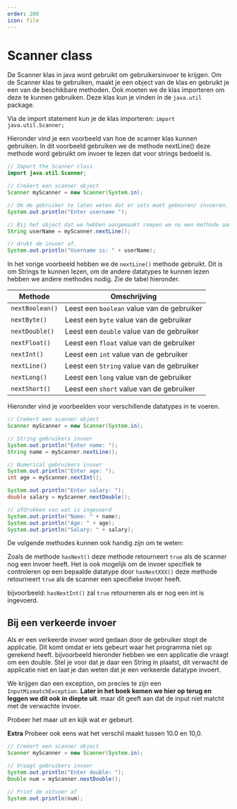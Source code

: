 ```yaml
---
order: 200
icon: file
---
```

# Scanner class

De Scanner klas in java word gebruikt om gebruikersinvoer te krijgen. Om de Scanner klas te gebruiken, maakt je een object van de klas en gebruikt je een van de beschikbare methoden. Ook moeten we de klas importeren om deze te kunnen gebruiken. Deze klas kun je vinden in de `java.util` package.

Via de import statement kun je de klas importeren:
`import java.util.Scanner;`

Hieronder vind je een voorbeeld van hoe de scanner klas kunnen gebruiken. In dit voorbeeld gebruiken we de methode nextLine() deze methode word gebruikt om invoer te lezen dat voor strings bedoeld is.

```java
// Import the Scanner class
import java.util.Scanner;                         

// Creëert een scanner object
Scanner myScanner = new Scanner(System.in);

// Om de gebruiker te laten weten dat er iets moet gebeuren/ invoeren.
System.out.println("Enter username ");

// Bij het object dat we hebben aangemaakt roepen we nu een methode aan. Deze leest de gebruikersinvoer.
String userName = myScanner.nextLine();

// drukt de invoer af.
System.out.println("Username is: " + userName);
```

In het vorige voorbeeld hebben we de `nextLine()` methode gebruikt. Dit is om Strings te kunnen lezen, om de andere datatypes te kunnen lezen hebben we andere methodes nodig. Zie de tabel hieronder.

| Methode | Omschrijving |
| --- | --- |
| `nextBoolean()` | Leest een `boolean` value van de gebruiker |
| `nextByte()` | Leest een `byte` value van de gebruiker |
| `nextDouble()` | Leest een `double` value van de gebruiker |
| `nextFloat()` | Leest een `float` value van de gebruiker |
| `nextInt()` | Leest een `int` value van de gebruiker |
| `nextLine()` | Leest een `String` value van de gebruiker |
| `nextLong()` | Leest een `long` value van de gebruiker |
| `nextShort()` | Leest een `short` value van de gebruiker |

<div style='page-break-after: always;'></div>

Hieronder vind je voorbeelden voor verschillende datatypes in te voeren.

```java
// Creëert een scanner object
Scanner myScanner = new Scanner(System.in);  

// String gebruikers invoer
System.out.println("Enter name: ");
String name = myScanner.nextLine();

// Numerical gebruikers invoer
System.out.println("Enter age: ");
int age = myScanner.nextInt();

System.out.println("Enter salary: ");
double salary = myScanner.nextDouble();

// afdrukken van wat is ingevoerd 
System.out.println("Name: " + name);
System.out.println("Age: " + age);
System.out.println("Salary: " + salary);
```

De volgende methodes kunnen ook handig zijn om te weten:

Zoals de methode `hasNext()` deze methode retourneert `true` als de scanner nog een invoer heeft. Het is ook mogelijk om de invoer specifiek te controleren op een bepaalde datatype door `hasNextXXX()` deze methode retourneert `true` als de scanner een specifieke invoer heeft.

bijvoorbeeld: `hasNextInt()` zal `true` retourneren als er nog een int is ingevoerd.

<div style='page-break-after: always;'></div>

## Bij een verkeerde invoer

Als er een verkeerde invoer word gedaan door de gebruiker stopt de applicatie. Dit komt omdat er iets gebeurt waar het programma niet op gerekend heeft. bijvoorbeeld hieronder hebben we een applicatie die vraagt om een double. Stel je voor dat je daar een String in plaatst, dit verwacht de applicatie niet en laat je dan weten dat je een verkeerde datatype invoert.

We krijgen dan een exception, om precies te zijn een `InputMismatchException`. **Later in het boek komen we hier op terug en leggen we dit ook in diepte uit**. maar dit geeft aan dat de input niet matcht met de verwachte invoer.

Probeer het maar uit en kijk wat er gebeurt.

**Extra** Probeer ook eens wat het verschil maakt tussen 10.0 en 10,0.

```java
// Creëert een scanner object
Scanner myScanner = new Scanner(System.in);  

// Vraagt gebruikers invoer
System.out.println("Enter double: ");
Double num = myScanner.nextDouble();

// Print de uitvoer af
System.out.println(num);
```
